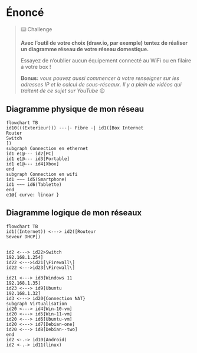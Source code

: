 # Énoncé
> ⌨️ Challenge
>
> **Avec l’outil de votre choix (draw.io, par exemple) tentez de réaliser un diagramme réseau de votre réseau domestique.**  
>
> Essayez de n’oublier aucun équipement connecté au WiFi ou en filaire à votre box !
>
> **Bonus:** _vous pouvez aussi commencer à votre renseigner sur les adresses IP et le calcul de sous-réseaux. Il y a plein de vidéos qui traitent de ce sujet sur YouTube_ 😉

## Diagramme physique de mon réseau

```mermaid
flowchart TB
id10(((Exterieur))) ---|- Fibre -| id1([Box Internet
Router
Switch
])
subgraph Connection en ethernet
id1 e1@--- id2[PC]
id1 e1@--- id3[Portable]
id1 e1@--- id4[Xbox]
end
subgraph Connection en wifi
id1 ~~~ id5(Smartphone)
id1 ~~~ id6(Tablette)
end
e1@{ curve: linear }

```

## Diagramme logique de mon réseaux

```mermaid
flowchart TB
id1((Internet)) <---> id2([Routeur
Seveur DHCP])


id2 <---> id22>Switch
192.168.1.254]
id22 <--->id21[\Firewall\]
id22 <--->id23[\Firewall\]

id21 <---> id3[Windows 11
192.168.1.35]
id23 <---> id9[Ubuntu
192.168.1.32]
id3 <---> id20{Connection NAT}
subgraph Virtualisation
id20 <---> id4[Win-10-vm]
id20 <---> id5[Win-11-vm]
id20 <---> id6[Ubuntu-vm]
id20 <---> id7[Debian-one]
id20 <---> id8[Debian--two]
end
id2 <-.-> id10(Android)
id2 <-.-> id11(linux)
```
